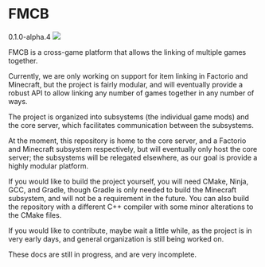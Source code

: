 # FMCB <!-- Logo replaces this line -->
0.1.0-alpha.4 ![](https://img.shields.io/github/last-commit/Josh194/FMCB)

FMCB is a cross-game platform that allows the linking of multiple games together.

Currently, we are only working on support for item linking in Factorio and Minecraft, but the project is fairly modular, and will eventually provide a robust API to allow linking any number of games together in any number of ways.

The project is organized into subsystems (the individual game mods) and the core server, which facilitates communication between the subsystems.

At the moment, this repository is home to the core server, and a Factorio and Minecraft subsystem respectively, but will eventually only host the core server; the subsystems will be relegated elsewhere, as our goal is provide a highly modular platform.

If you would like to build the project yourself, you will need CMake, Ninja, GCC, and Gradle, though Gradle is only needed to build the Minecraft subsystem, and will not be a requirement in the future. You can also build the repository with a different C++ compiler with some minor alterations to the CMake files.

If you would like to contribute, maybe wait a little while, as the project is in very early days, and general organization is still being worked on.

These docs are still in progress, and are very incomplete.
